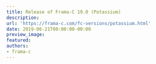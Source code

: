 ```yaml
---
title: Release of Frama-C 19.0 (Potassium)
description:
url: 'https://frama-c.com/fc-versions/potassium.html'
date: 2019-06-21T00:00:00-00:00
preview_image:
featured:
authors:
- frama-c
---
```



